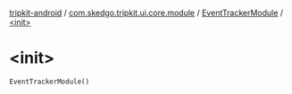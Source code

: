 [tripkit-android](../../index.md) / [com.skedgo.tripkit.ui.core.module](../index.md) / [EventTrackerModule](index.md) / [&lt;init&gt;](./-init-.md)

# &lt;init&gt;

`EventTrackerModule()`